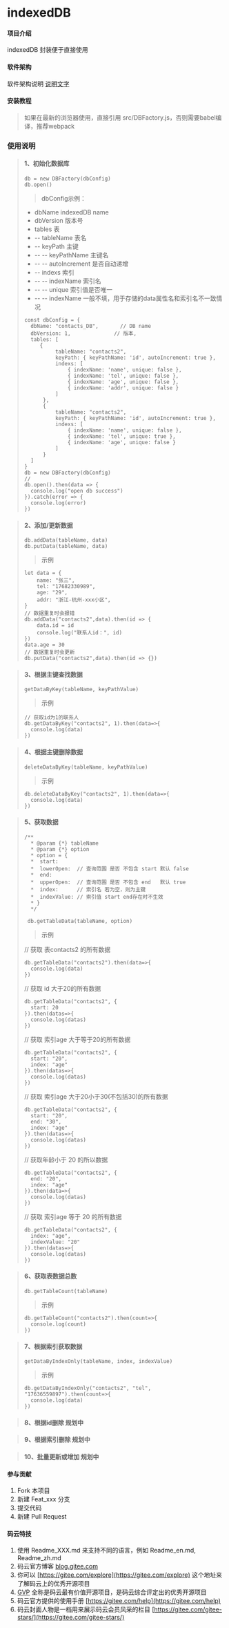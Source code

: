 # indexedDB

#### 项目介绍
indexedDB 封装便于直接使用

#### 软件架构
软件架构说明
[说明文字](#test)

#### 安装教程

> 如果在最新的浏览器使用，直接引用  src/DBFactory.js，否则需要babel编译，推荐webpack

### 使用说明
> #### 1、初始化数据库
> ```db = new DBFactory(dbConfig)```  
> ```db.open()```  
>> dbConfig示例：
> * dbName       indexedDB name
> * dbVersion    版本号
> * tables 表
> * -- tableName  表名
> * -- keyPath    主键
> * -- -- keyPathName   主键名
> * -- -- autoIncrement 是否自动递增
> * -- indexs   索引
> * -- -- indexName 索引名
> * -- -- unique    索引值是否唯一
> * -- -- indexName 一般不填，用于存储的data属性名和索引名不一致情况
> ```
> const dbConfig = {
>   dbName: "contacts_DB",       // DB name
>   dbVersion: 1,              // 版本,
>   tables: [
>      {
>           tableName: "contacts2",
>           keyPath: { keyPathName: 'id', autoIncrement: true },
>           indexs: [
>               { indexName: 'name', unique: false },
>               { indexName: 'tel', unique: false },
>               { indexName: 'age', unique: false },
>               { indexName: 'addr', unique: false }
>           ]
>       },
>       {
>           tableName: "contacts2",
>           keyPath: { keyPathName: 'id', autoIncrement: true },
>           indexs: [
>               { indexName: 'name', unique: false },
>               { indexName: 'tel', unique: true },
>               { indexName: 'age', unique: false }
>           ]
>       }
>   ]
> }
> db = new DBFactory(dbConfig)
> // 
> db.open().then(data => {
>   console.log("open db success")
> }).catch(error => {
>   console.log(error)
> })
>```
  
> #### 2、添加/更新数据
> ```db.addData(tableName, data)```   
> ```db.putData(tableName, data)```
>> 示例
>```
> let data = {
>     name: "张三",
>     tel: "17682330989",
>     age: "29",
>     addr: "浙江-杭州-xxx小区",
> }
> // 数据重复时会报错
> db.addData("contacts2",data).then(id => {
>     data.id = id
>     console.log("联系人id：", id)
> })
> data.age = 30
> // 数据重复时会更新
> db.putData("contacts2",data).then(id => {})
> ```
  
> #### 3、根据主键查找数据  
> ```getDataByKey(tableName, keyPathValue)```
>> 示例
> ```
> // 获取id为1的联系人
> db.getDataByKey("contacts2", 1).then(data=>{
>   console.log(data)    
> })
> ```
  
> #### 4、根据主键删除数据  
> ```deleteDataByKey(tableName, keyPathValue)``` 
>> 示例 
> ```
> db.deleteDataByKey("contacts2", 1).then(data=>{
>   console.log(data)   
> })
> ```
  
> #### 5、获取数据
> ```
> /**
>   * @param {*} tableName 
>   * @param {*} option 
>   * option = {
>   *  start:      
>   *  lowerOpen:  // 查询范围 是否 不包含 start 默认 false
>   *  end: 
>   *  upperOpen:  // 查询范围 是否 不包含 end   默认 true
>   *  index:      // 索引名 若为空，则为主键
>   *  indexValue: // 索引值 start end存在时不生效 
>   * }
>   */ 
> ```
> ``` db.getTableData(tableName, option)```
>> 示例
> 
> // 获取 表contacts2 的所有数据  
> ```
> db.getTableData("contacts2").then(data=>{
>   console.log(data)
> })
>```   
>
> // 获取 id 大于20的所有数据
> ```
> db.getTableData("contacts2", {
>   start: 20
> }).then(datas=>{
>   console.log(datas)
> })
> ```
> 
> // 获取 索引age 大于等于20的所有数据  
> ```
> db.getTableData("contacts2", {
>   start: "20",
>   index: "age"
> }).then(datas=>{
>   console.log(datas)    
> })
> ```
> // 获取 索引age 大于20小于30(不包括30)的所有数据  
> ```
> db.getTableData("contacts2", {
>   start: "20",
>   end: "30",
>   index: "age"
> }).then(datas=>{
>   console.log(datas)
> })
> ```
> // 获取年龄小于 20 的所以数据
> ```
> db.getTableData("contacts2", {
>   end: "20",
>   index: "age"
> }).then(data=>{
>   console.log(datas)    
> }) 
> ```
> // 获取 索引age 等于 20 的所有数据   
> ```
> db.getTableData("contacts2", {
>   index: "age",
>   indexValue: "20"
> }).then(datas=>{
>   console.log(datas)    
> })
> ```

> #### 6、获取表数据总数
> ```db.getTableCount(tableName)```
>> 示例
> ```
> db.getTableCount("contacts2").then(count=>{
>   console.log(count)
> })
> ```

> #### 7、根据索引获取数据  
> ```getDataByIndexOnly(tableName, index, indexValue) ```
>> 示例
> ```
> db.getDataByIndexOnly("contacts2", "tel", "17636559897").then(count=>{
>   console.log(data)
>})
> ```

> #### 8、根据id删除 规划中 

> #### 9、根据索引删除 规划中

> #### 10、批量更新或增加 规划中


#### 参与贡献

1. Fork 本项目
2. 新建 Feat_xxx 分支
3. 提交代码
4. 新建 Pull Request


#### 码云特技

1. 使用 Readme\_XXX.md 来支持不同的语言，例如 Readme\_en.md, Readme\_zh.md
2. 码云官方博客 [blog.gitee.com](https://blog.gitee.com)
3. 你可以 [https://gitee.com/explore](https://gitee.com/explore) 这个地址来了解码云上的优秀开源项目
4. [GVP](https://gitee.com/gvp) 全称是码云最有价值开源项目，是码云综合评定出的优秀开源项目
5. 码云官方提供的使用手册 [https://gitee.com/help](https://gitee.com/help)
6. 码云封面人物是一档用来展示码云会员风采的栏目 [https://gitee.com/gitee-stars/](https://gitee.com/gitee-stars/)